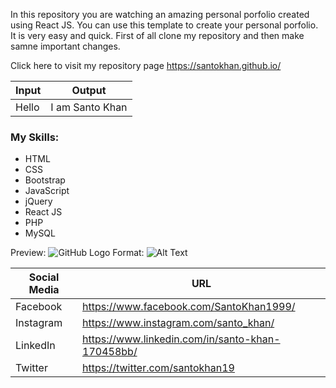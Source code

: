 In this repository you are watching an amazing personal porfolio created using React JS. You can use this template to create your personal porfolio. It is very easy and quick. First of all clone my repository and then make samne important changes.

Click here to visit my repository page https://santokhan.github.io/

| Input | Output |
| ----- | ------ |
| Hello | I am Santo Khan |


### My Skills:
* HTML
* CSS
* Bootstrap
* JavaScript
* jQuery
* React JS
* PHP
* MySQL


Preview: 
![GitHub Logo](/images/logo.png)
Format: ![Alt Text](https://lh3.googleusercontent.com/olgoJ_bX8LZQfu-bAzNm9D9ZnerqKJ6bqBIrN1jK9UBKrXYDL1UkM0Mf27GdY_Ue0yxP2NhXyLyxCY3YrYDHnayBTUepawiUgPcS7BHUm5z5yx8GY17drsGMtnm__uMTxVycBCl3L5JaGfMFqu-0drD4zK5qxyy6RRlRTw7fa5LbqaEw0Vw1J7BTdtMl1Z73XqTy4XqXNjcvTtCqq5KWhP7CGfJr33CHZJrGPtmft3uTRTgOA2RUC3u58A1N9k2Fe8VoXvwSc_DeroOuCOigutPq6bAB9f893cA4xhya51h7e7zlD3pMjH8bYfLtklTl-abDyDWRUx4oo92ZgS0ZzhZSx4w2oBDhFvAbLZzDQpq7xXmMmEcUdht5I5AKWREhiffnH5h-i3dlPa1C5MID9eLWYpNSe_QlJ94DpXXXa4iSKx1SbIZyU2cdob_9ZZ0-d1g3HAe5NdZLME8xCOHQ3FKD-G8WEzdIXAXjXKlvau15AqCZwmjcZhlS1oVu9cYQkpcD8yOxc0J6qANOqE_pmciKMwIHaROgJ9sVDsJsmu9Nh0ymbUy0FD62HcMWBaD04TQRXYr7wRXSfY1-6FiVs1axdnK86miQGlyqWevup1Zz_5w8Hje4GqWq3BVMqU6M1hEDiEMirSDaiQqJaYbLrCaHBA6U7m485KnPxZaCLidTd86_2nHw9YIYHC5HLumJf32g4VabB489TnyDiTQcg1ah=s827-no?authuser=0)


| Social Media | URL |
| ------------ | --- |
| Facebook | https://www.facebook.com/SantoKhan1999/ |
| Instagram | https://www.instagram.com/santo_khan/ |
| LinkedIn | https://www.linkedin.com/in/santo-khan-170458bb/ |
| Twitter | https://twitter.com/santokhan19 |
